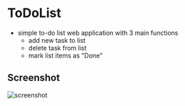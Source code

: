 # ToDoList


 * simple to-do list web application with 3 main functions
    *  add new task to list
    *  delete task from list
    *  mark list items as "Done"
    
    
 ## Screenshot
 ![screenshot](https://user-images.githubusercontent.com/45139058/53233014-039a9480-3695-11e9-9d00-090205d6e64d.PNG)



